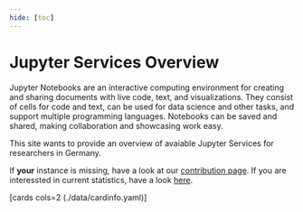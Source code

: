 ```yaml
---
hide: [toc]
---
```

# Jupyter Services Overview

Jupyter Notebooks are an interactive computing environment for creating and sharing documents with live code, text, and visualizations. They consist of cells for code and text, can be used for data science and other tasks, and support multiple programming languages. Notebooks can be saved and shared, making collaboration and showcasing work easy.

This site wants to provide an overview of avaiable Jupyter Services for researchers in Germany. 
<!-- You can filter the Services with the facets on the right. -->
If **your** instance is missing, have a look at our [contribution page](template.md). If you are interessted in current statistics, have a look [here](stats.md).

[cards cols=2 (./data/cardinfo.yaml)]

